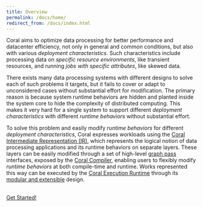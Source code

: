 ```yaml
---
title: Overview
permalink: /docs/home/
redirect_from: /docs/index.html
---
```


Coral aims to optimize data processing for better performance and datacenter efficiency, not only in general and common conditions, but also with various *deployment characteristics*.
Such characteristics include processing data on *specific resource environments*, like transient resources, and running *jobs with specific attributes*, like skewed data.

There exists many data processing systems with different designs to solve each of such problems it targets, but it fails to cover or adapt to unconsidered cases without substantial effort for modification.
The primary reason is because system runtime behaviors are hidden and planted inside the system core to hide the complexity of distributed computing.
This makes it very hard for a single system to support different *deployment characteristics* with different *runtime behaviors* without substantial effort.

To solve this problem and easily modify *runtime behaviors* for different *deployment characteristics*, Coral expresses workloads using the [Coral Intermediate Representation (IR)](../ir), which represents the logical notion of data processing applications and its runtime behaviors on separate layers.
These layers can be easily modified through a set of high-level [graph pass](../passes_and_policies) interfaces, exposed by the [Coral Compiler](../compiler_design), enabling users to flexibly modify *runtime behaviors* at both compile-time and runtime.
Works represented this way can be executed by the [Coral Execution Runtime](../runtime_design) through its [modular and extensible](../extending_Coral) design.

<br>
<div class="text-center">
    <a href="../getting_started/" class="btn btn-default btn-lg">Get Started!</a>
</div>

